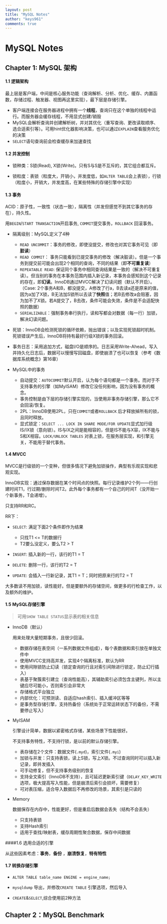 ```yaml
---
layout: post
title: "MySQL Notes"
author: "keys961"
comments: true
---
```


# MySQL Notes

## Chapter 1: MySQL 架构

#### 1.1 逻辑架构

最上层是客户端，中间是核心服务功能（查询解析、分析、优化、缓存、内置函数，存储过程、触发器、视图再这里实现），最下层是存储引擎。

- 客户端连接会在服务器进程中拥有一个**线程**，查询只在这个单独的线程中运行。而服务器会缓存线程，不用显式创建/销毁
- MySQL会解析查询并创建解析树，并对其优化（重写查询、更改读取顺序、选合适索引等）。可用hint优化器影响决策，也可以通过`EXPLAIN`查看服务优化的决策
- `SELECT`语句查询前会检查缓存来加速查找

#### 1.2 并发控制

- 锁种类：S锁(Read), X锁(Write)。只有S与S是不互斥的，其它组合都互斥。

- 锁粒度：表锁（粒度大，开销小，并发度低，如`ALTER TABLE`会上表锁），行锁（粒度小，开销大，并发度高，在某些特殊的存储引擎中实现）


#### 1.3 事务

ACID：原子性，一致性（状态一致），隔离性（并发但感觉不到其它事务的存在），持久性。

用`BEGIN`/`START TRANSACTION`开启事务, `COMMIT`提交事务，`ROLLBACK` 回滚事务。

- 隔离级别：MySQL定义了4种

  - `READ UNCOMMIT`：事务的修改，即使没提交，修改也对其它事务可见（即**脏读**）
  - `READ COMMIT`： 事务只能看到已提交事务的修改（解决脏读）。但是一个事务到提交前可能会出现2个相同的查询，不同的结果（即**不可重复读**）
  - `REPEATABLE READ`: 保证同个事务中相同查询结果是一致的（解决不可重复读）。但当别的事务在本事务范围内插入新记录，本事务会感知到这个记录的存在，即**幻读**。InnoDB通过MVCC解决了幻读问题（默认不开启）。（Case: 2个事务A和B，都没提交，A修改了行a，B去读a还是原来的值，因为a加了X锁，B无法加S锁所以去读了**快照**值；若B去修改a会阻塞，因为加不了X锁。若A提交了，B去改，条件可能会失效，条件是不会适配快照的数据）
  - `SERIALIZABLE`：强制事务串行执行，读和写都会对数据（每一行）加锁，解决幻读问题。
- 死锁：InnoDB会检测死锁的循环依赖，抛出错误；以及实现死锁超时机制。死锁错误产生后，InnoDB将持有最好行级X锁的事务回滚。
- 事务日志：采用追加方式，磁盘I/O是顺序的。日志采用Write-Ahead，写入并持久化日志后，数据可以慢慢写回磁盘，即使崩溃了也可以恢复（参考《数据库系统概念》第16章）
- MySQL中的事务
  - 自动提交：`AUTOCOMMIT`默认开启，认为每个语句都是一个事务。而对于不支持事务的引擎（如MyISAM）修改它没任何影响，因为没有事务的概念。
  - 事务控制是由下层的存储引擎实现的，当使用非事务存储引擎，那么它不会回滚/恢复。
  - 2PL：InnoDB使用2PL，只在`COMMIT`或者`ROLLBACK` 后才释放掉所有的锁，且同时释放。
  - 显式锁定：`SELECT ... LOCK IN SHARE MODE/FOR UPDATE`显式加行级IS/IX锁（意向锁）。IS与IX之间是能相容的，但是IS不能与X容，IX不能与S和X相容。`LOCK/UNLOCK TABLES` 对表上锁，在服务层实现，和引擎无关，不能用于替代事务。

#### 1.4 MVCC

MVCC是行级锁的一个变种，但很多情况下避免加锁操作，典型有乐观实现和悲观实现。

InnoDB实现：通过保存数据在某个时间点的快照。每行记录维护2个列——行创建时间T1，行过期/删除时间T2。此外每个事务都有一个自己的时间T（没开始一个新事务，T会递增）。

只支持RR和RC。

RR下：

- `SELECT`: 满足下面2个条件即作为结果

  - 只找T1 <= T的数据行
  - T2要么没定义，要么T2 > T

- `INSERT`: 插入新的一行，该行的T1 = T

- `DELETE`: 删除一行，该行的T2 = T

- `UPDATE`: 会插入一行新记录，其T1 = T；同时把原来行的T2 = T


大多数读不用加锁，读性能好。但是要额外的存储空间，做更多的行检查工作，以及额外的维护。

#### 1.5 MySQL存储引擎 

> 可用`SHOW TABLE STATUS`显示表的相关信息

- InnoDB（默认）

  用来处理大量短期事务，且很少回滚。

  - 数据存储在表空间（一系列数据文件组成），每个表数据和索引放在单独文件中
  - 使用MVCC支持高并发，实现4个隔离标准，默认为RR
  - 使用间隙锁防止幻读（锁定查询的行且对索引间隙进行锁定，防止幻行插入）
  - 表基于聚簇索引建立（查询性能高），其辅助索引必须包含主键列，所以主键应尽可能小，否则索引会非常大
  - 存储格式平台独立
  - 内部优化：可预测读、自适应hash索引、插入缓冲区等等
  - 是事务型存储引擎，支持热备份（系统处于正常运转状态下的备份，不需要停止写入）

- MyISAM

  引擎设计简单，数据以紧密格式存储，某些场景下性能很好。

  不支持事务特性，不支持行锁，是以前的默认存储引擎。

  - 表存储在2个文件：数据文件(`.myd`)，索引文件(`.myi`)
  - 加锁与并发：只支持表锁，读上S锁，写上X锁。不过查询同时可以插入新记录，即并发插入
  - 可手动修复，但不支持事务级别的恢复
  - 支持全文索引（InnoDB不支持），且可延迟更新索引键（`DELAY_KEY_WRITE`选项，极大提高写入性能，但是崩溃后索引会损坏，需要修复）
  - 可对表压缩，适合导入数据后不再修改的场景，其索引是只读的

- Memory

  数据保存在内存中，性能更好，但是重启后数据会丢失（结构不会丢失）

  - 只支持表锁
  - 支持Hash索引
  - 适用于查找/映射表，缓存周期性聚合数据，保存中间数据

####1.6 选用合适的引擎

从这些因素考虑：**事务**，**备份** ，**崩溃恢复**，**特有特性**

#### 1.7 转换存储引擎

- `ALTER TABLE table_name ENGINE = engine_name;`

- `mysqldump` 导出，并修改`CREATE TABLE` 引擎选项，然后导入

- `CREATE`&`SELECT`,综合使用前2种方法



## Chapter 2：MySQL Benchmark